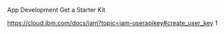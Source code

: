 App Development
Get a Starter Kit

https://cloud.ibm.com/docs/iam?topic=iam-userapikey#create_user_key
1
